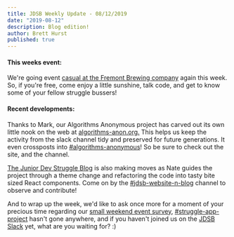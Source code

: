 ```yaml
---
title: JDSB Weekly Update - 08/12/2019
date: "2019-08-12"
description: Blog edition!
author: Brett Hurst
published: true
---
```


#### This weeks event:

We're going event [casual at the Fremont Brewing company](https://www.meetup.com/The-Junior-Dev-Struggle-Bus/events/263877467/) again this week. So, if you're free, come enjoy a little sunshine, talk code, and get to know some of your fellow struggle bussers!

#### Recent developments:

Thanks to Mark, our Algorithms Anonymous project has carved out its own little nook on the web at [algorithms-anon.org.](https://algorithms-anon.org/) This helps us keep the activity from the slack channel tidy and preserved for future generations. It even crossposts into [#algorithms-anonymous](https://app.slack.com/client/TE1SMRZSP/CLJLJ5RDF)! So be sure to check out the site, and the channel.

[The Junior Dev Struggle Blog](https://juniordevstruggleblog.com/) is also making moves as Nate guides the project through a theme change and refactoring the code into tasty bite sized React components. Come on by the [#jdsb-website-n-blog](https://app.slack.com/client/TE1SMRZSP/CLRSNKLAF) channel to observe and contribute!

And to wrap up the week, we'd like to ask once more for a moment of your precious time regarding our [small weekend event survey](https://www.surveymonkey.com/r/KBVW9NF), [#struggle-app-project](https://app.slack.com/client/TE1SMRZSP/CL8AP4KBP) hasn't gone anywhere, and if you haven't joined us on the [JDSB Slack](https://join.slack.com/t/jdsb/shared_invite/enQtNzA0NTY3OTE2ODg3LTE5ZTE5ODI5YmE5YTUzN2UyOWUxZmM1ZDZlNDliZTgxYTg0ODRlMmM3OThkY2JlZDRlNjIzYmJiMjNjNDBjOWQ) yet, what are you waiting for? :)
